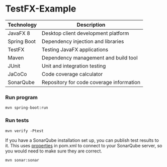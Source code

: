 # TestFX-Example

| Technology  | Description |
| ----------- | ----------- |
| JavaFX 8    | Desktop client development platform |
| Spring Boot | Dependency injection and libraries |
| TestFX      | Testing JavaFX applications |
| Maven       | Dependency management and build tool |
| JUnit       | Unit and integration testing |
| JaCoCo      | Code coverage calculator |
| SonarQube   | Repository for code coverage information |

### Run program

`mvn spring-boot:run`

### Run tests

`mvn verify -Ptest`

If you have a SonarQube installation set up, you can publish test results to it. This uses [properties](https://github.com/charlesrgould/TestFX-Examples/blob/master/pom.xml#L22-L26) in pom.xml to connect to your SonarQube server, so you would need to make sure they are correct.

`mvn sonar:sonar`
